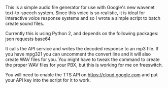 This is a simple audio file generator for use with Google's new wavenet text-to-speech system.
Since this voice is so realistic, it is ideal for interactive voice response systems and
so I wrote a simple script to batch create sound files.

Currently this is using Python 2, and depends on the following packages:
  json
  requests
  base64

It calls the API service and writes the decoded response to an mp3 file. If you have
mpg321 you can uncomment the convert line and it will also create WAV files for you.
You might have to tweak the command to create the proper WAV files for your PBX,
but this is working for me on freeswitch.

You will need to enable the TTS API on https://cloud.google.com and put your API key 
into the script for it to work.
